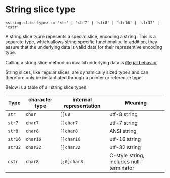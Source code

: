 # String slice type
```
<string-slice-type> := 'str' | 'str7' | 'str8' | 'str16' | 'str32' | 'cstr'
```

A string slice typre repesents a special slice, encoding a string.
This is a separate type, which allows string specific functionality.
In addition, they assure that the underlying data is valid data for their representive encoding type.

Calling a string slice method on invalid underlying data is [illegal behavior](../../illegal-behavior.md)

String slices, like regular slices, are dynamically sized types and can therefore only be instantiated through a pointer or reference type.

Below is a table of all string slice types

Type    | character type | internal representation | Meaning
--------|----------------|-------------------------|-----------------------------------------
`str`   | `char`         | `[]u8`                  | utf-8 string
`str7`  | `char7`        | `[]char7`               | utf-7 string
`str8`  | `char8`        | `[]char8`               | ANSI string
`str16` | `char16`       | `[]char16`              | utf-16 string
`str32` | `char32`       | `[]char32`              | utf-32 string
`cstr`  | `char8`        | `[;0]char8`             | C-style string, includes null-terminator
